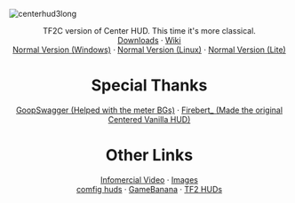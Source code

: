 ![centerhud3long](https://github.com/Eerorri/center-hud/assets/97610612/fe6e4ca8-e06e-4940-9ef7-aa191a214106)
<div id="main" align="center">
  TF2C version of Center HUD. This time it's more classical.
  <br />
  <a href="https://github.com/Eerorri/center-hud/releases">Downloads</a> 
  ·
  <a href="https://github.com/Eerorri/center-hud/wiki">Wiki</a>
  <br />
  <a href="https://github.com/Eerorri/center-hud/tree/main">Normal Version (Windows)</a>
  ·
  <a href="https://github.com/Eerorri/center-hud/tree/linux">Normal Version (Linux)</a>
  ·
  <a href="https://github.com/Eerorri/center-hud/tree/lite">Normal Version (Lite)</a>
</div>

<div id="credits" align="center">
  <h1>
  Special Thanks
  </h1>
  <a href="https://gamebanana.com/members/1672887">GoopSwagger (Helped with the meter BGs)</a>
  ·
  <a href="https://gamebanana.com/members/1767717">Firebert_ (Made the original Centered Vanilla HUD)</a>
</div>

<div id="other" align="center">
  <h1>
  Other Links
  </h1>
  <a href="https://youtu.be/qxrXAGBPros">Infomercial Video</a>
  ·
  <a href="https://imgur.com/a/NLdQS6O">Images</a>
  <br />
  <a href="https://comfig.app/huds/page/center-hud/">comfig huds</a>
  ·
  <a href="https://gamebanana.com/mods/485290">GameBanana</a>
  ·
  <a href="https://tf2huds.dev/hud/Center-Hud">TF2 HUDs</a>
</div>

